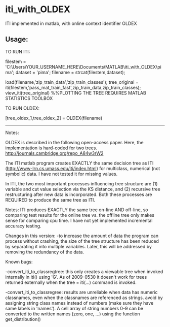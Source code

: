 iti_with_OLDEX
==============

ITI implemented in matlab, with online context identifier OLDEX

Usage:
-------------------------------
TO RUN ITI:

filestem = 'C:\Users\YOUR_USERNAME_HERE\Documents\MATLAB\iti_with_OLDEX\pima\';
dataset = 'pima';
filename = strcat(filestem,dataset);

load(filename,'zip_train_data','zip_train_classes'); 
tree_original = iti(filestem,'pass_mat_train_fast',zip_train_data,zip_train_classes);
view_iti(tree_original)  %%PLOTTING THE TREE REQUIRES MATLAB STATISTICS TOOLBOX

TO RUN OLDEX:

[tree_oldex_1,tree_oldex_2] = OLDEX(filename)

-------------------------------

Notes:

OLDEX is described in the following open-access paper.  Here, the implementation is hard-coded for two trees.
http://journals.cambridge.org/repo_A84w3rW2 

The ITI matlab program creates EXACTLY the same decision tree as ITI (http://www-lrn.cs.umass.edu/iti/index.html) for multiclass, numerical (not symbolic) data.  I have not tested it for missing values.  

In ITI, the two most important processes influencing tree structure are (1) variable and cut value selection via the KS distance, and (2) recursive tree restructuring after new data is incorporated.  Both these processes are REQUIRED to produce the same tree as ITI.

Notes: ITI produces EXACTLY the same tree on-line AND off-line, so comparing test results for the online tree vs. the offline tree only makes sense for comparing cpu time.   I have not yet implemented incremental accuracy testing.

Changes in this version:
-to increase the amount of data the program can process without crashing, the size of the tree structure has been reduced by separating it into multiple variables.  Later, this will be addressed by removing the redundancy of the data.


Known bugs:

-convert_iti_to_classregtree: this only creates a viewable tree when invoked internally in iti() using 'G'.  As of 2009-0530 it doesn't work for trees returned externally when the tree = iti(...) command is invoked.

-convert_iti_to_classregree: results are unreliable when data has numeric classnames, even when the classnames are referenced as strings.  avoid by assigning string class names instead of numbers (make sure they have same labels in 'names').  A cell array of string numbers 0-9 can be converted to the written names (zero, one, ...) using the function get_distribution()


